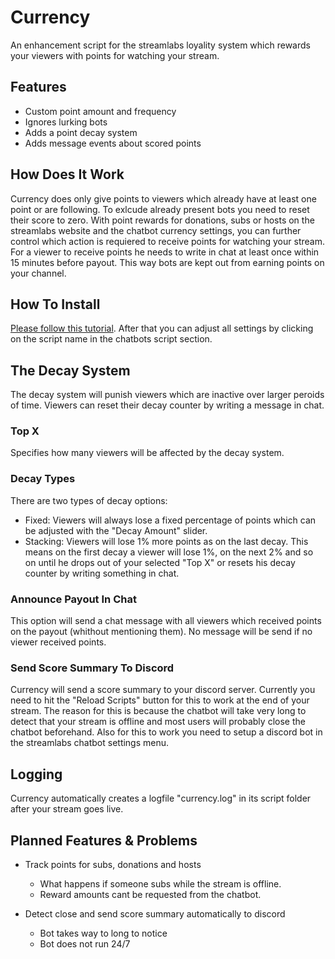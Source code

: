 # Currency
An enhancement script for the streamlabs loyality system which rewards your viewers with points for watching your stream.

## Features
- Custom point amount and frequency
- Ignores lurking bots
- Adds a point decay system
- Adds message events about scored points

## How Does It Work
Currency does only give points to viewers which already have at least one point or
are following. To exlcude already present bots you need to reset their score to zero.
With point rewards for donations, subs or hosts on the streamlabs website and the chatbot currency settings, you can further 
control which action is requiered to receive points for watching your stream. For a viewer to receive points he needs to
write in chat at least once within 15 minutes before payout. This way bots are kept out from earning points on your channel.

## How To Install
[Please follow this tutorial](https://github.com/StreamlabsSupport/Streamlabs-Chatbot/wiki/Prepare-&-Import-Scripts).
After that you can adjust all settings by clicking on the script name in the chatbots script section.

## The Decay System
The decay system will punish viewers which are inactive over 
larger peroids of time. Viewers can reset their decay counter by writing a message in chat.

### Top X
Specifies how many viewers will be affected by the decay system. 

### Decay Types
There are two types of decay options:
- Fixed: Viewers will always lose a fixed percentage of points which can be 
adjusted with the "Decay Amount" slider.
- Stacking: Viewers will lose 1% more points as on the last decay. This means on 
the first decay a viewer will lose 1%, on the next 2% and so on until he drops out
of your selected "Top X" or resets his decay counter by writing something in chat.

### Announce Payout In Chat
This option will send a chat message with all viewers which received points on the payout (whithout mentioning them).
No message will be send if no viewer received points.

### Send Score Summary To Discord
Currency will send a score summary to your discord server. Currently you need to hit the "Reload Scripts" button for this
to work at the end of your stream. The reason for this is because the chatbot will take very long to detect that your stream is offline and most users will
probably close the chatbot beforehand. Also for this to work you need to setup a discord bot in the streamlabs chatbot settings menu. 

## Logging
Currency automatically creates a logfile "currency.log" in its script folder after your stream goes live.

## Planned Features & Problems
- Track points for subs, donations and hosts
   - What happens if someone subs while the stream is offline.
   - Reward amounts cant be requested from the chatbot.
   
- Detect close and send score summary automatically to discord
   - Bot takes way to long to notice
   - Bot does not run 24/7